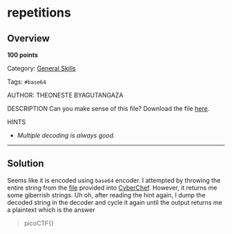 # repetitions

## Overview

**100 points**

Category: [General Skills](../)

Tags: `#base64`

AUTHOR: THEONESTE BYAGUTANGAZA

DESCRIPTION
Can you make sense of this file?
Download the file [here](./enc_flag).

HINTS

- _Multiple decoding is always good._

---

## Solution

Seems like it is encoded using `base64` encoder. I attempted by throwing the entire string from the [file](./enc_flag) provided into [CyberChef](https://gchq.github.io/CyberChef/). However, it returns me some giberrish strings.
Uh oh, after reading the hint again, I dump the decoded string in the decoder and cycle it again until the output returns me a plaintext which is the answer

> picoCTF{<redacted>}
